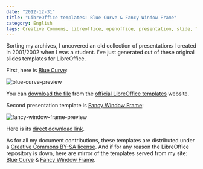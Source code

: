 ```yaml
---
date: "2012-12-31"
title: "LibreOffice templates: Blue Curve & Fancy Window Frame"
category: English
tags: Creative Commons, libreoffice, openoffice, presentation, slide, Template
---
```


Sorting my archives, I uncovered an old collection of presentations I created in 2001/2002 when I was a student. I've just generated out of these original slides templates for LibreOffice.

First, here is [Blue Curve](https://templates.libreoffice.org/template-center/blue-curve-1):

![blue-curve-preview](/uploads/2012/blue-curve-preview.jpg)

You can [download the file](https://templates.libreoffice.org/template-center/blue-curve-1/releases/1.0/blue-curve.otp) from the [official LibreOffice templates](https://templates.libreoffice.org/template-center) website.

Second presentation template is [Fancy Window Frame](https://templates.libreoffice.org/template-center/fancy-window-frame):

![fancy-window-frame-preview](/uploads/2012/fancy-window-frame-preview.jpg)

Here is its [direct download link](https://templates.libreoffice.org/template-center/fancy-window-frame/releases/1.0/fancy-window-frame.otp).

As for all my document contributions, these templates are distributed under a [Creative Commons BY-SA license](https://creativecommons.org/licenses/by-sa/3.0/). And if for any reason the LibreOffice repository is down, here are mirror of the templates served from my site: [Blue Curve](https://kevin.deldycke.com/documents/blue-curve.otp) & [Fancy Window Frame](https://kevin.deldycke.com/documents/fancy-window-frame.otp).

